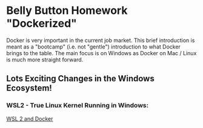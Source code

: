 # Belly Button Homework "Dockerized"

Docker is very important in the current job market.  This brief introduction is meant as a "bootcamp" (i.e. not "gentle") introduction to what Docker brings to the table.  The main focus is on Windows as Docker on Mac / Linux is much more straight forward.

## Lots Exciting Changes in the Windows Ecosystem!

### WSL2 - True Linux Kernel Running in Windows:

[WSL 2 and Docker](https://www.youtube.com/watch?v=5RQbdMn04Oc)



